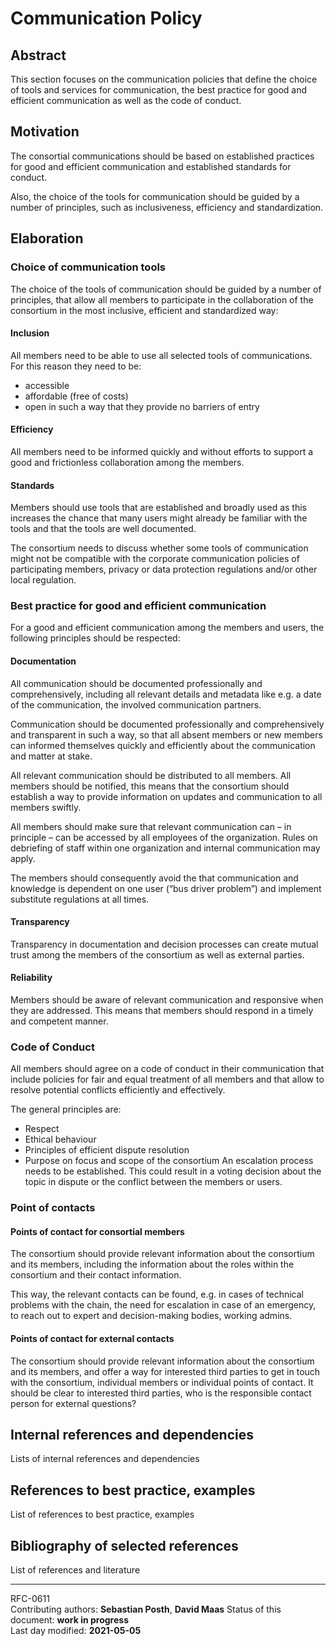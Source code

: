 # Communication Policy

## Abstract

This section focuses on the communication policies that define the choice of tools and services for communication, the best practice for good and efficient communication as well as the code of conduct.
    
## Motivation

The consortial communications should be based on established practices for good and efficient communication and established standards for conduct.

Also, the choice of the tools for communication should be guided by a number of principles, such as inclusiveness, efficiency and standardization.
    
## Elaboration

### Choice of communication tools

The choice of the tools of communication should be guided by a number of principles, that allow all members to participate in the collaboration of the consortium in the most inclusive, efficient and standardized way:

#### Inclusion

All members need to be able to use all selected tools of communications. For this reason they need to be:
- accessible
- affordable (free of costs)
- open in such a way that they provide no barriers of entry

#### Efficiency

All members need to be informed quickly and without efforts to support a good and frictionless collaboration among the members.

#### Standards

Members should use tools that are established and broadly used as this increases the chance that many users might already be familiar with the tools and that the tools are well documented.

The consortium needs to discuss whether some tools of communication might not be compatible with the corporate communication policies of participating members, privacy or data protection regulations and/or other local regulation.


### Best practice for good and efficient communication

For a good and efficient communication among the members and users, the following principles should be respected:

#### Documentation

All communication should be documented professionally and comprehensively, including all relevant details and metadata like e.g. a date of the communication, the involved communication partners. 

Communication should be documented professionally and comprehensively and transparent in such a way, so that all absent members or new members can informed themselves quickly and efficiently about the communication and matter at stake.

All relevant communication should be distributed to all members. All members should be notified, this means that the consortium should establish a way to provide information on updates and communication to all members swiftly. 

All members should make sure that relevant communication can – in principle – can be accessed by all employees of the organization. Rules on debriefing of staff within one organization and internal communication may apply.

The members should consequently avoid the that communication and knowledge is dependent on one user (“bus driver problem”) and implement substitute regulations at all times.

#### Transparency

Transparency in documentation and decision processes can create mutual trust among the members of the consortium as well as external parties. 

#### Reliability

Members should be aware of relevant communication and responsive when they are addressed. This means that members should respond in a timely and competent manner.

### Code of Conduct

All members should agree on a code of conduct in their communication that include policies for fair and equal treatment of all members and that allow to resolve potential conflicts efficiently and effectively.

The general principles are: 
- Respect
- Ethical behaviour 
- Principles of efficient dispute resolution
- Purpose on focus and scope of the consortium
An escalation process needs to be established. This could result in a voting decision about the topic in dispute or the conflict between the members or users.

### Point of contacts

#### Points of contact for consortial members

The consortium should provide relevant information about the consortium and its members, including the information about the roles within the consortium and their contact information.

This way, the relevant contacts can be found, e.g. in cases of technical problems with the chain, the need for escalation in case of an emergency, to reach out to expert and decision-making bodies, working admins.

#### Points of contact for external contacts

The consortium should provide relevant information about the consortium and its members, and offer a way for interested third parties to get in touch with the consortium, individual members or individual points of contact. It should be clear to interested third parties, who is the responsible contact person for external questions?
    
## Internal references and dependencies

Lists of internal references and dependencies 
    
## References to best practice, examples  

List of references to best practice, examples 
	
## Bibliography of selected references

List of references and literature

________

RFC-0611   
Contributing authors: **Sebastian Posth**, **David Maas**
Status of this document: **work in progress**  
Last day modified: **2021-05-05**